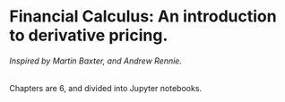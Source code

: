 # Financial Calculus: An introduction to derivative pricing.
###### Inspired by Martin Baxter, and Andrew Rennie.

Chapters are 6, and divided into Jupyter notebooks.
